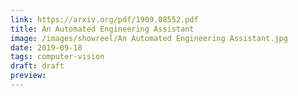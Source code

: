 ```yaml
---
link: https://arxiv.org/pdf/1909.08552.pdf
title: An Automated Engineering Assistant
image: /images/showreel/An Automated Engineering Assistant.jpg
date: 2019-09-18
tags: computer-vision
draft: draft
preview:
---
```



